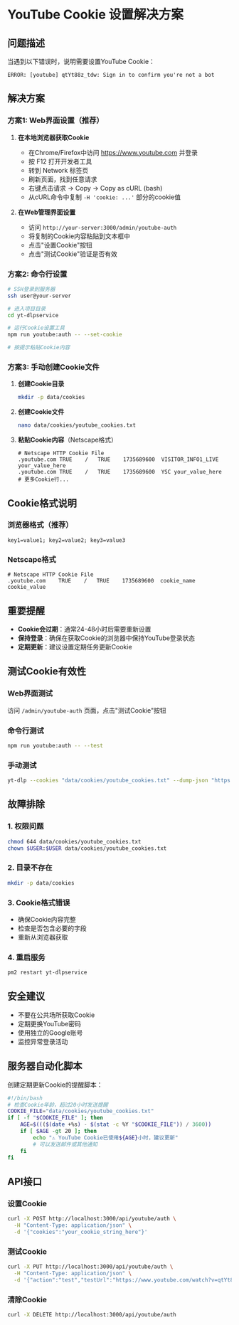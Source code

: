# YouTube Cookie 设置解决方案

## 问题描述

当遇到以下错误时，说明需要设置YouTube Cookie：

```
ERROR: [youtube] qtYt88z_tdw: Sign in to confirm you're not a bot
```

## 解决方案

### 方案1: Web界面设置（推荐）

1. **在本地浏览器获取Cookie**
   - 在Chrome/Firefox中访问 https://www.youtube.com 并登录
   - 按 F12 打开开发者工具
   - 转到 Network 标签页
   - 刷新页面，找到任意请求
   - 右键点击请求 → Copy → Copy as cURL (bash)
   - 从cURL命令中复制 `-H 'cookie: ...'` 部分的cookie值

2. **在Web管理界面设置**
   - 访问 `http://your-server:3000/admin/youtube-auth`
   - 将复制的Cookie内容粘贴到文本框中
   - 点击"设置Cookie"按钮
   - 点击"测试Cookie"验证是否有效

### 方案2: 命令行设置

```bash
# SSH登录到服务器
ssh user@your-server

# 进入项目目录
cd yt-dlpservice

# 运行Cookie设置工具
npm run youtube:auth -- --set-cookie

# 按提示粘贴Cookie内容
```

### 方案3: 手动创建Cookie文件

1. **创建Cookie目录**
   ```bash
   mkdir -p data/cookies
   ```

2. **创建Cookie文件**
   ```bash
   nano data/cookies/youtube_cookies.txt
   ```

3. **粘贴Cookie内容**（Netscape格式）
   ```
   # Netscape HTTP Cookie File
   .youtube.com	TRUE	/	TRUE	1735689600	VISITOR_INFO1_LIVE	your_value_here
   .youtube.com	TRUE	/	TRUE	1735689600	YSC	your_value_here
   # 更多Cookie行...
   ```

## Cookie格式说明

### 浏览器格式（推荐）
```
key1=value1; key2=value2; key3=value3
```

### Netscape格式
```
# Netscape HTTP Cookie File
.youtube.com	TRUE	/	TRUE	1735689600	cookie_name	cookie_value
```

## 重要提醒

- **Cookie会过期**：通常24-48小时后需要重新设置
- **保持登录**：确保在获取Cookie的浏览器中保持YouTube登录状态
- **定期更新**：建议设置定期任务更新Cookie

## 测试Cookie有效性

### Web界面测试
访问 `/admin/youtube-auth` 页面，点击"测试Cookie"按钮

### 命令行测试
```bash
npm run youtube:auth -- --test
```

### 手动测试
```bash
yt-dlp --cookies "data/cookies/youtube_cookies.txt" --dump-json "https://www.youtube.com/watch?v=dQw4w9WgXcQ"
```

## 故障排除

### 1. 权限问题
```bash
chmod 644 data/cookies/youtube_cookies.txt
chown $USER:$USER data/cookies/youtube_cookies.txt
```

### 2. 目录不存在
```bash
mkdir -p data/cookies
```

### 3. Cookie格式错误
- 确保Cookie内容完整
- 检查是否包含必要的字段
- 重新从浏览器获取

### 4. 重启服务
```bash
pm2 restart yt-dlpservice
```

## 安全建议

- 不要在公共场所获取Cookie
- 定期更换YouTube密码
- 使用独立的Google账号
- 监控异常登录活动

## 服务器自动化脚本

创建定期更新Cookie的提醒脚本：

```bash
#!/bin/bash
# 检查Cookie年龄，超过20小时发送提醒
COOKIE_FILE="data/cookies/youtube_cookies.txt"
if [ -f "$COOKIE_FILE" ]; then
    AGE=$((($(date +%s) - $(stat -c %Y "$COOKIE_FILE")) / 3600))
    if [ $AGE -gt 20 ]; then
        echo "⚠️ YouTube Cookie已使用${AGE}小时，建议更新"
        # 可以发送邮件或其他通知
    fi
fi
```

## API接口

### 设置Cookie
```bash
curl -X POST http://localhost:3000/api/youtube/auth \
  -H "Content-Type: application/json" \
  -d '{"cookies":"your_cookie_string_here"}'
```

### 测试Cookie
```bash
curl -X PUT http://localhost:3000/api/youtube/auth \
  -H "Content-Type: application/json" \
  -d '{"action":"test","testUrl":"https://www.youtube.com/watch?v=qtYt88z_tdw"}'
```

### 清除Cookie
```bash
curl -X DELETE http://localhost:3000/api/youtube/auth
```